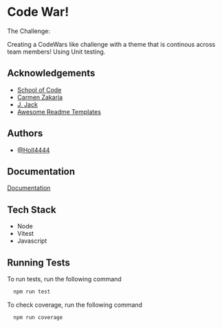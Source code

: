 
# Code War!

The Challenge:

Creating a CodeWars like challenge with a theme that is continous across team members!
Using Unit testing.


## Acknowledgements

 - [School of Code](https://schoolofcode.co.uk/)
 - [Carmen Zakaria](https://github.com/CarmenZak)
 - [J. Jack](https://github.com/Jackafella1)
  - [Awesome Readme Templates](https://awesomeopensource.com/project/elangosundar/awesome-README-templates)


## Authors

- [@Holl4444](https://github.com/)


## Documentation

[Documentation](https://linktodocumentation)


## Tech Stack

- Node
- Vitest
- Javascript


## Running Tests

To run tests, run the following command

```bash
  npm run test
```

To check  coverage, run the following command

```bash
  npm run coverage
```

